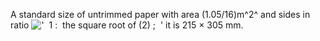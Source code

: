 A standard size of untrimmed paper with area (1.05/16)m^2^ and sides in
ratio
!['  1 :  the square root of (2) ;  '](../dictionary/equation_images/4163.1..png)
it is 215 × 305 mm.
